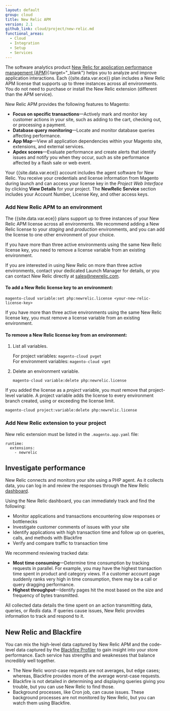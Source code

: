 ```yaml
---
layout: default
group: cloud
title: New Relic APM
version: 2.1
github_link: cloud/project/new-relic.md
functional_areas:
  - Cloud
  - Integration
  - Setup
  - Services
---
```


The software analytics product [New Relic for application performance management (APM)](https://docs.newrelic.com/docs/apm/new-relic-apm/getting-started/introduction-new-relic-apm){:target="\_blank"} helps you to analyze and improve application interactions. Each {{site.data.var.ece}} plan includes a New Relic APM license that supports up to three instances across all environments. You do not need to purchase or install the New Relic extension (different than the APM service).

New Relic APM provides the following features to Magento:

-  **Focus on specific transactions**—Actively mark and monitor key customer actions in your site, such as adding to the cart, checking out, or processing a payment.
-  **Database query monitoring**—Locate and monitor database queries affecting performance.
-  **App Map**—View all application dependencies within your Magento site, extensions, and external services.
-  **Apdex scores**—Evaluate performance and create alerts that identify issues and notify you when they occur, such as site performance affected by a flash sale or web event.

Your {{site.data.var.ece}} account includes the agent software for New Relic. You receive your credentials and license information from Magento during launch and can access your license key in the _Project Web Interface_ by clicking **View Details** for your project. The **NewRelic Service** section includes your Account Number, License Key, and other access keys.

### Add New Relic APM to an environment
The {{site.data.var.ece}} plans support up to three instances of your New Relic APM license across all environments. We recommend adding a New Relic license to your _staging_ and _production_ environments, and you can add the license to one other environment of your choice.

<div class="bs-callout bs-callout-info" id="info" markdown="1">
If you have more than three active environments using the same New Relic license key, you need to remove a license variable from an existing environment. 

If you are interested in using New Relic on more than three active environments, contact your dedicated Launch Manager for details, or you can contact New Relic directly at sales@newrelic.com.
</div>

#### To add a New Relic license key to an environment:

```
magento-cloud variable:set php:newrelic.license <your-new-relic-license-key>
```

If you have more than three active environments using the same New Relic license key, you must remove a license variable from an existing environment.

#### To remove a New Relic license key from an environment:

1.  List all variables.

    For project variables: `magento-cloud pvget`  
    For environment variables: `magento-cloud vget`

1.  Delete an environment variable.

    ```
    magento-cloud variable:delete php:newrelic.license
    ```

If you added the license as a _project_ variable, you must remove that project-level variable. A project variable adds the license to every environment branch created, using or exceeding the license limit.

```
magento-cloud project:variable:delete php:newrelic.license
```

### Add New Relic extension to your project
New relic extension must be listed in the `.magento.app.yaml` file:

```
runtime:
  extensions:
    - newrelic
```

## Investigate performance
New Relic connects and monitors your site using a PHP agent. As it collects data, you can log in and review the responses through the New Relic [dashboard](https://docs.newrelic.com/docs/apm/applications-menu/monitoring/apm-overview-page).

Using the New Relic dashboard, you can immediately track and find the following:

-  Monitor applications and transactions encountering slow responses or bottlenecks
-  Investigate customer comments of issues with your site
-  Identify applications with high transaction time and follow up on queries, calls, and methods with Blackfire
-  Verify and compare traffic to transaction time

We recommend reviewing tracked data:

-  **Most time consuming**—Determine time consumption by tracking requests in parallel. For example, you may have the highest transaction time spent in product and category views. If a customer account page suddenly ranks very high in time consumption, there may be a call or query dragging performance.
-  **Highest throughput**—Identify pages hit the most based on the size and frequency of bytes transmitted.

All collected data details the time spent on an action transmitting data, queries, or _Redis_ data. If queries cause issues, New Relic provides information to track and respond to it.

## New Relic and Blackfire

You can mix the high-level data captured by New Relic APM and the code-level data captured by the [Blackfire Profiler]({{page.baseurl}}cloud/project/project-integrate-blackfire.html) to gain insight into your store performance. Each service has strengths and weaknesses that balance incredibly well together.

-  The New Relic worst-case requests are not averages, but edge cases; whereas, Blackfire provides more of the average worst-case requests.
-  Blackfire is not detailed in determining and displaying queries giving you trouble, but you can use New Relic to find those.
-  Background processes, like Cron job, can cause issues. These background processes are not monitored by New Relic, but you can watch them using Blackfire.
